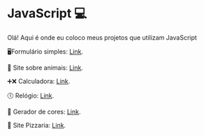 # JavaScript 💻

Olá! Aqui é onde eu coloco meus projetos que utilizam JavaScript

<p>🖥️Formulário simples: <a href="https://suzanadossantos.github.io/javascript/formulario/">Link</a>.</p>
<p>🐳 Site sobre animais: <a href="https://suzanadossantos.github.io/javascript/site-animais/">Link</a>.<p/>
<p>➕❌ Calculadora: <a href="https://suzanadossantos.github.io/javascript/calculadora/">Link</a>.<p/>
<p>🕔 Relógio: <a href="https://suzanadossantos.github.io/javascript/relogio/">Link</a>.<p/>
<p>🎨 Gerador de cores: <a href="https://suzanadossantos.github.io/javascript/gerador-de-cores/">Link</a>.<p/>
<p>🍕 Site Pizzaria: <a href="https://suzanadossantos.github.io/javascript/site-pizzaria/">Link</a>.<p/>
